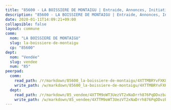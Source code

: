 ```yaml
---
title: "85600 - LA BOISSIERE DE MONTAIGU | Entraide, Annonces, Initiatives"
description: "85600 - LA BOISSIERE DE MONTAIGU | Entraide, Annonces, Initiatives"
date: 2020-01-11T14:09:21+09:00
collapsible: false
layout: commune
comm:
  nom: "LA BOISSIERE DE MONTAIGU"
  slug: la-boissiere-de-montaigu
  cp: "85600"
dept:
  nom: "Vendée"
  slug: vendee
  num: "85"
peerpad:
  comm:
    read_path: /r/markdown/85600_la-boissiere-de-montaigu/4XTTMBRYvFXK8JWiCEd9f7qULvh6H9r8Ha86Cdmo6835EjsKN
    write_path: /w/markdown/85600_la-boissiere-de-montaigu/4XTTMBRYvFXK8JWiCEd9f7qULvh6H9r8Ha86Cdmo6835EjsKN-K3TgV3uarQbdncsKkRyS255gjK6ZMwsZtuDpwB28fRQDcn3ncagrfGknvf4FjaWVfcC65YG3CXgxC4muMbxWroNJHrffDgLfJFJdPeXVT4rLprzQSsMP1TSKe7EW8T57KrUk2w3E
  dept:
    read_path: /r/markdown/85_vendee/4XTTM9oWT3UezVT2xNaDrrh876PqDDvzbaovSPP6P6ha63Ezk
    write_path: /w/markdown/85_vendee/4XTTM9oWT3UezVT2xNaDrrh876PqDDvzbaovSPP6P6ha63Ezk-K3TgTz4T2Ao5CxcmNgKRpi6DXEbSZWgvvZNdT7V4KiJycR1vvtGLxg5iYYYKajishdNzKNazAywn7vjwqtQs859ALiENaqFJQsULDwd4rYqVPy8n3JbNCeuPxinCnetCgcSuCcyv
---
```


